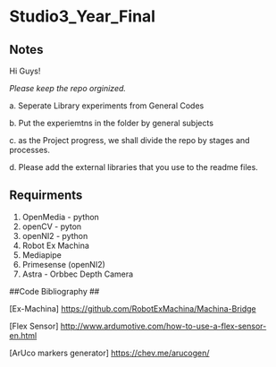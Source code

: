 # Studio3_Year_Final

## Notes ##
Hi Guys! 

*Please keep the repo orginized.*

a. Seperate Library experiments from General Codes

b. Put the experiemtns in the folder by general subjects

c. as the Project progress, we shall divide the repo by stages and processes.

d. Please add the external libraries that you use to the readme files.





## Requirments ##
1. OpenMedia - python
2. openCV - pyton
3. openNI2 - python
4. Robot Ex Machina
5. Mediapipe
6. Primesense (openNI2)
7. Astra - Orbbec Depth Camera



##Code Bibliography ##

[Ex-Machina] 
https://github.com/RobotExMachina/Machina-Bridge

[Flex Sensor] 
http://www.ardumotive.com/how-to-use-a-flex-sensor-en.html

[ArUco markers generator] 
https://chev.me/arucogen/
